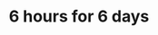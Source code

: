 ---
id: LSVqAaa9kAbRnMc4aV3Re
title: 6 hours for 6 days
dates: "2006"
cardDescription: From 06.09.06 until 11.09.06 for 6 hours a day I sat on a bench
  in Kuznicza Street in Wroclaw
previewDescription: >-
  My idea for this project was to explore the state of being stationary within a
  city that is in constant flux. From 06.09.06 until 11.09.06 for 6 hours a day
  I sat on a bench in Kuznicza Street in Wroclaw. I wanted to see whether, for
  that small section of the city, there were patterns/routines that I could
  identify, and try to learn them, as one would learn a song.


  However I soon realized that by merely being in the space for extended periods of time I began to attract people’s curiosity. Although I had set out to watch and learn the space I began to feel that it was in fact me that was being observed. As the days passed I felt this mutual curiosity mount. But was it actually mutual?


  To explore this further, when I had finished the action, I asked Zosia Jarosz and Marius Jodko to interview people in that particular space about ‘the guy on the bench’. The video presents this material; a spectrum of memories, encompassing the wildly inaccurate, the highly perceptive and those that simply do not look.


  Thanks to: Karolina Freino, Usually4, Zosia Jarosz, Marius Jodko. Supported by: Gallery Entropia
---